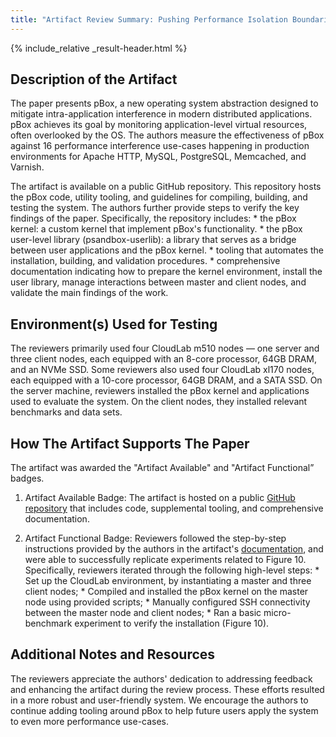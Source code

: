 ```yaml
---
title: "Artifact Review Summary: Pushing Performance Isolation Boundaries into Application with pBox"
---
```


{% include_relative _result-header.html %}

## Description of the Artifact

The paper presents pBox, a new operating system abstraction designed to mitigate intra-application interference in modern distributed applications. pBox achieves its goal by monitoring application-level virtual resources, often overlooked by the OS. The authors measure the effectiveness of pBox against 16 performance interference use-cases happening in production environments for Apache HTTP, MySQL, PostgreSQL, Memcached, and Varnish.

The artifact is available on a public GitHub repository. This repository hosts the pBox code, utility tooling, and guidelines for compiling, building, and testing the system. The authors further provide steps to verify the key findings of the paper. Specifically, the
repository includes:
    * the pBox kernel: a custom kernel that implement pBox's functionality.
    * the pBox user-level library (psandbox-userlib): a library that serves as a bridge between user applications and the pBox kernel.
    * tooling that automates the installation, building, and validation procedures.
    * comprehensive documentation indicating how to prepare the kernel environment, install the user library, manage interactions between master and client nodes, and validate the main findings of the work.

## Environment(s) Used for Testing

The reviewers primarily used four CloudLab m510 nodes — one server and three client nodes, each equipped with an 8-core processor, 64GB DRAM, and an NVMe SSD. Some reviewers also used four CloudLab xl170 nodes, each equipped with a 10-core processor, 64GB DRAM, and a SATA SSD. On the server machine, reviewers installed the pBox kernel and applications used to evaluate the system. On the client nodes, they installed relevant benchmarks and data sets.

## How The Artifact Supports The Paper

The artifact was awarded the "Artifact Available" and "Artifact Functional” badges.

  1. Artifact Available Badge: The artifact is hosted on a public [GitHub repository](https://github.com/OrderLab/pBox/) that includes code, supplemental tooling, and comprehensive documentation.
  
  2. Artifact Functional Badge: Reviewers followed the step-by-step instructions provided by the authors in the artifact's [documentation](https://github.com/OrderLab/pBox/blob/master/README.md), and were able to successfully replicate experiments related to Figure 10. Specifically, reviewers iterated through the following high-level steps:
    * Set up the CloudLab environment, by instantiating a master and three client nodes;
    * Compiled and installed the pBox kernel on the master node using provided scripts;
    * Manually configured SSH connectivity between the master node and client nodes;
    * Ran a basic micro-benchmark experiment to verify the installation (Figure 10).


## Additional Notes and Resources

The reviewers appreciate the authors' dedication to addressing feedback and enhancing the artifact during the review process. These efforts resulted in a more robust and user-friendly system. We encourage the authors to continue adding tooling around pBox to help future users apply the system to even more performance use-cases.
